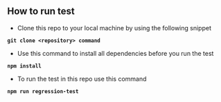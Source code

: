 ## How to run test

* Clone this repo to your local machine by using the following snippet

**```git clone <repository> command```**

* Use this command to install all dependencies before you run the test 

**```npm install```**

* To run the test in this repo use this command   

**```npm run regression-test```**




